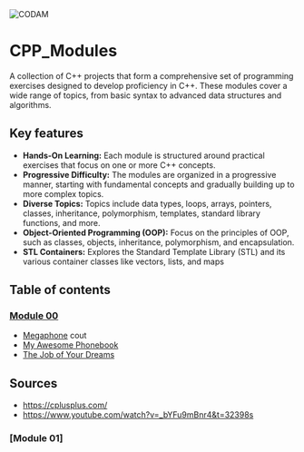 <img src="https://i.imgur.com/HG66CCx.png?raw=true" alt="CODAM" style="max-width: 50%;">

# CPP_Modules
A collection of C++ projects that form a comprehensive set of programming exercises designed to develop proficiency in C++. 
These modules cover a wide range of topics, from basic syntax to advanced data structures and algorithms.
## Key features
- **Hands-On Learning:** Each module is structured around practical exercises that focus on one or more C++ concepts.
- **Progressive Difficulty:** The modules are organized in a progressive manner, starting with fundamental concepts and gradually building up to more complex topics.
- **Diverse Topics:** Topics include data types, loops, arrays, pointers, classes, inheritance, polymorphism, templates, standard library functions, and more.
- **Object-Oriented Programming (OOP):** Focus on the principles of OOP, such as classes, objects, inheritance, polymorphism, and encapsulation.
- **STL Containers:** Explores the Standard Template Library (STL) and its various container classes like vectors, lists, and maps
## Table of contents
### [Module 00](https://github.com/arommers/CPP_Modules/tree/master/00)
- [Megaphone](https://github.com/arommers/CPP_Modules/blob/master/00/ex00/README.md) cout
- [My Awesome Phonebook](https://github.com/arommers/CPP_Modules/tree/master/00/ex01)
- [The Job of Your Dreams](https://github.com/arommers/CPP_Modules/tree/master/00/ex02)
## Sources
- https://cplusplus.com/
- https://www.youtube.com/watch?v=_bYFu9mBnr4&t=32398s
### [Module 01]
